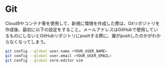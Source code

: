 # Git

Cloud9やコンテナ等を使用して、新規に環境を作成した際は、Gitリポジトリを作成後、最初に以下の設定をすること。メールアドレスはGitHubで使用しているものにしないとGitHubリポジトリにpushする際に、誰がpushしたのかがわからなくなってしまう。

```bash
git config --global user.name <YOUR_USER_NAME>
git config --global user.email <YOUR_USER_EMAIL>
git config --global core.editor vim
```

